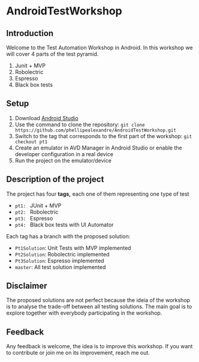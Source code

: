 # AndroidTestWorkshop
## Introduction
Welcome to the Test Automation Workshop in Android. In this workshop we will cover 4 parts of the test pyramid.
1. Junit + MVP
2. Robolectric
3. Espresso
4. Black box tests

## Setup
1. Download [Android Studio](https://developer.android.com/studio/index.html)
2. Use the command to clone the repository: `git clone https://github.com/phellipealexandre/AndroidTestWorkshop.git`
3. Switch to the tag that corresponds to the first part of the workshop: `git checkout pt1`
4. Create an emulator in AVD Manager in Android Studio or enable the developer configuration in a real device
5. Run the project on the emulator/device

## Description of the project
The project has four **tags,** each one of them representing one type of test
* `pt1: ` JUnit + MVP
* `pt2: ` Robolectric
* `pt3: ` Espresso
* `pt4: ` Black box tests with UI Automator

Each tag has a branch with the proposed solution:
* `Pt1Solution`: Unit Tests with MVP implemented
* `Pt2Solution`: Robolectric implemented
* `Pt3Solution`: Espresso implemented
* `master`: All test solution implemented

## Disclaimer
The proposed solutions are not perfect because the ideia of the workshop is to analyse the trade-off between all testing solutions. 
The main goal is to explore together with everybody participating in the workshop.

## Feedback
Any feedback is welcome, the idea is to improve this workshop. If you want to contribute or join me on its improvement, reach me out.

